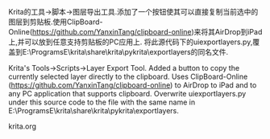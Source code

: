 Krita的工具->脚本->图层导出工具.添加了一个按钮使其可以直接复制当前选中的图层到剪贴板.使用ClipBoard-Online(https://github.com/YanxinTang/clipboard-online)来将其AirDrop到iPad上,并可以放到任意支持剪贴板的PC应用上.
将此源代码下的uiexportlayers.py,覆盖到E:\ProgramsE\krita\share\krita\pykrita\exportlayers的同名文件.


Krita's Tools->Scripts->Layer Export Tool. Added a button to copy the currently selected layer directly to the clipboard. Uses ClipBoard-Online (https://github.com/YanxinTang/clipboard-online) to AirDrop to iPad and to any PC application that supports clipboard.
Overwrite uiexportlayers.py under this source code to the file with the same name in E:\ProgramsE\krita\share\krita\pykrita\exportlayers.

krita.org
